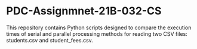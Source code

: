 # PDC-Assignmnet-21B-032-CS
This repository contains Python scripts designed to compare the execution times of serial and parallel processing methods for reading two CSV files: students.csv and student_fees.csv.
